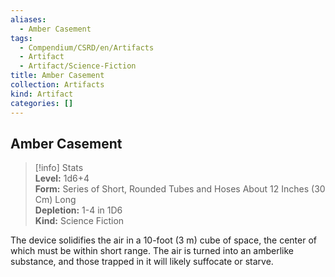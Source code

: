 ```yaml
---
aliases:
  - Amber Casement
tags:
  - Compendium/CSRD/en/Artifacts
  - Artifact
  - Artifact/Science-Fiction
title: Amber Casement
collection: Artifacts
kind: Artifact
categories: []
---
```

## Amber Casement  
>[!info] Stats  
> **Level:** 1d6+4  
> **Form:** Series of Short, Rounded Tubes and Hoses About 12 Inches (30 Cm) Long  
> **Depletion:** 1-4 in 1D6  
> **Kind:** Science Fiction
  
The device solidifies the air in a 10-foot (3 m) cube of space, the center of which must be within short range. The air is turned into an amberlike substance, and those trapped in it will likely suffocate or starve.